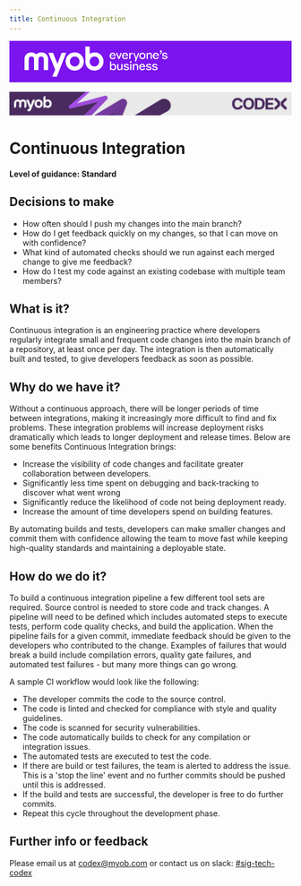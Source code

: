 ```yaml
---
title: Continuous Integration
---
```


![MYOB Banner](../../assets/images/myob-banner.png)

<!-- confluence-page-id: 9293955892 -->
![](../assets/BANNER.png)

# Continuous Integration

#### Level of guidance: Standard

## Decisions to make

- How often should I push my changes into the main branch?
- How do I get feedback quickly on my changes, so that I can move on with confidence?
- What kind of automated checks should we run against each merged change to give me feedback?
- How do I test my code against an existing codebase with multiple team members?

## What is it?

Continuous integration is an engineering practice where developers regularly integrate small and frequent code changes into the main branch of a repository, at least once per day. The integration is then automatically built and tested, to give developers feedback as soon as possible.

## Why do we have it?

Without a continuous approach, there will be longer periods of time between integrations, making it increasingly more difficult to find and fix problems. These integration problems will increase deployment risks dramatically which leads to longer deployment and release times. Below are some benefits Continuous Integration brings:

- Increase the visibility of code changes and facilitate greater collaboration between developers.
- Significantly less time spent on debugging and back-tracking to discover what went wrong
- Significantly reduce the likelihood of code not being deployment ready.
- Increase the amount of time developers spend on building features.

By automating builds and tests, developers can make smaller changes and commit them with confidence allowing the team to move fast while keeping high-quality standards and maintaining a deployable state.

## How do we do it?

To build a continuous integration pipeline a few different tool sets are required. Source control is needed to store code and track changes. A pipeline will need to be defined which includes automated steps to execute tests, perform code quality checks, and build the application. When the pipeline fails for a given commit, immediate feedback should be given to the developers who contributed to the change. Examples of failures that would break a build include compilation errors, quality gate failures, and automated test failures - but many more things can go wrong.

A sample CI workflow would look like the following:

- The developer commits the code to the source control.
- The code is linted and checked for compliance with style and quality guidelines.
- The code is scanned for security vulnerabilities.
- The code automatically builds to check for any compilation or integration issues.
- The automated tests are executed to test the code.
- If there are build or test failures, the team is alerted to address the issue. This is a 'stop the line' event and no further commits should be pushed until this is addressed.
- If the build and tests are successful, the developer is free to do further commits.
- Repeat this cycle throughout the development phase.

## Further info or feedback

Please email us at <codex@myob.com> or contact us on slack: [#sig-tech-codex](https://myob.slack.com/archives/C02N8ADPGUX)
